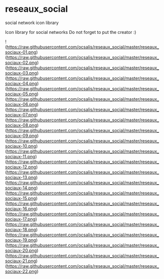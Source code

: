 # reseaux_social
social network icon library

Icon library for social networks
Do not forget to put the creator :)

!(https://raw.githubusercontent.com/ocsalis/reseaux_social/master/reseaux_sociaux-01.png)
(https://raw.githubusercontent.com/ocsalis/reseaux_social/master/reseaux_sociaux-02.png)
(https://raw.githubusercontent.com/ocsalis/reseaux_social/master/reseaux_sociaux-03.png)
(https://raw.githubusercontent.com/ocsalis/reseaux_social/master/reseaux_sociaux-04.png)
(https://raw.githubusercontent.com/ocsalis/reseaux_social/master/reseaux_sociaux-05.png)
(https://raw.githubusercontent.com/ocsalis/reseaux_social/master/reseaux_sociaux-06.png)
(https://raw.githubusercontent.com/ocsalis/reseaux_social/master/reseaux_sociaux-07.png)
(https://raw.githubusercontent.com/ocsalis/reseaux_social/master/reseaux_sociaux-08.png)
(https://raw.githubusercontent.com/ocsalis/reseaux_social/master/reseaux_sociaux-09.png)
(https://raw.githubusercontent.com/ocsalis/reseaux_social/master/reseaux_sociaux-10.png)
(https://raw.githubusercontent.com/ocsalis/reseaux_social/master/reseaux_sociaux-11.png)
(https://raw.githubusercontent.com/ocsalis/reseaux_social/master/reseaux_sociaux-12.png)
(https://raw.githubusercontent.com/ocsalis/reseaux_social/master/reseaux_sociaux-13.png)
(https://raw.githubusercontent.com/ocsalis/reseaux_social/master/reseaux_sociaux-14.png)
(https://raw.githubusercontent.com/ocsalis/reseaux_social/master/reseaux_sociaux-15.png)
(https://raw.githubusercontent.com/ocsalis/reseaux_social/master/reseaux_sociaux-16.png)
(https://raw.githubusercontent.com/ocsalis/reseaux_social/master/reseaux_sociaux-17.png)
(https://raw.githubusercontent.com/ocsalis/reseaux_social/master/reseaux_sociaux-18.png)
(https://raw.githubusercontent.com/ocsalis/reseaux_social/master/reseaux_sociaux-19.png)
(https://raw.githubusercontent.com/ocsalis/reseaux_social/master/reseaux_sociaux-20.png)
(https://raw.githubusercontent.com/ocsalis/reseaux_social/master/reseaux_sociaux-21.png)
(https://raw.githubusercontent.com/ocsalis/reseaux_social/master/reseaux_sociaux-22.png)
